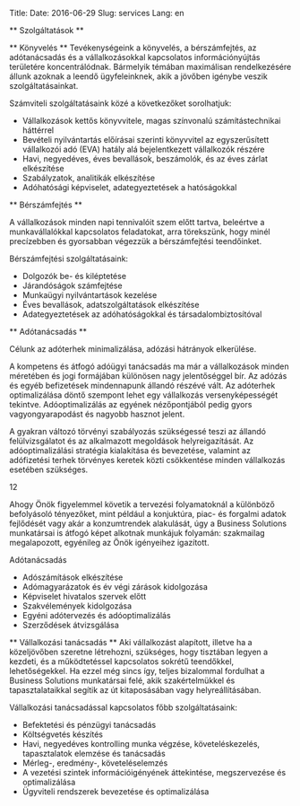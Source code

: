 Title:
Date: 2016-06-29
Slug: services
Lang: en

** Szolgáltatások **

** Könyvelés **
Tevékenységeink a könyvelés, a bérszámfejtés, az adótanácsadás és a vállalkozásokkal kapcsolatos információnyújtás területére koncentrálódnak. Bármelyik témában maximálisan rendelkezésére állunk azoknak a leendő ügyfeleinknek, akik a jövőben igénybe veszik szolgáltatásainkat.

Számviteli szolgáltatásaink közé a következőket sorolhatjuk:

- Vállalkozások kettős könyvvitele, magas színvonalú számítástechnikai háttérrel
- Bevételi nyilvántartás előírásai szerinti könyvvitel az egyszerűsített vállalkozói adó (EVA) hatály alá bejelentkezett vállalkozók részére
- Havi, negyedéves, éves bevallások, beszámolók, és az éves zárlat elkészítése
- Szabályzatok, analitikák elkészítése
- Adóhatósági képviselet, adategyeztetések a hatóságokkal
 
** Bérszámfejtés **

A vállalkozások minden napi tennivalóit szem előtt tartva, beleértve a munkavállalókkal kapcsolatos feladatokat, arra törekszünk, hogy minél precízebben és gyorsabban végezzük a bérszámfejtési teendőinket.

Bérszámfejtési szolgáltatásaink:

- Dolgozók be- és kiléptetése
- Járandóságok számfejtése
- Munkaügyi nyilvántartások kezelése
- Éves bevallások, adatszolgáltatások elkészítése
- Adategyeztetések az adóhatóságokkal és társadalombiztosítóval

** Adótanácsadás **

Célunk az adóterhek minimalizálása, adózási hátrányok elkerülése.

A kompetens és átfogó adóügyi tanácsadás ma már a vállalkozások minden méretében és jogi formájában különösen nagy jelentőséggel bír. Az adózás és egyéb befizetések mindennapunk állandó részévé vált. Az adóterhek optimalizálása döntő szempont lehet egy vállalkozás versenyképességét tekintve. Adóoptimalizálás az egyének nézőpontjából pedig gyors vagyongyarapodást és nagyobb hasznot jelent.

A gyakran változó törvényi szabályozás szükségessé teszi az állandó felülvizsgálatot és az alkalmazott megoldások helyreigazítását. Az adóoptimalizálási stratégia kialakítása és bevezetése, valamint az adófizetési terhek törvényes keretek közti csökkentése minden vállalkozás esetében szükséges.

12

Ahogy Önök figyelemmel követik a tervezési folyamatoknál a különböző befolyásoló tényezőket, mint például a konjuktúra, piac- és forgalmi adatok fejlődését vagy akár a konzumtrendek alakulását, úgy a Business Solutions munkatársai is átfogó képet alkotnak munkájuk folyamán: szakmailag megalapozott, egyénileg az Önök igényeihez igazított.

Adótanácsadás

- Adószámítások elkészítése
- Adómagyarázatok és év végi zárások kidolgozása
- Képviselet hivatalos szervek előtt
- Szakvélemények kidolgozása
- Egyéni adótervezés és adóoptimalizálás
- Szerződések átvizsgálása


** Vállalkozási tanácsadás **
Aki vállalkozást alapított, illetve ha a közeljövőben szeretne létrehozni, szükséges, hogy tisztában legyen a kezdeti, és a működtetéssel kapcsolatos sokrétű teendőkkel, lehetőségekkel. Ha ezzel még sincs így, teljes bizalommal fordulhat a Business Solutions munkatársai felé, akik szakértelmükkel és tapasztalataikkal segítik az út kitaposásában vagy helyreállításában.

Vállalkozási tanácsadással kapcsolatos főbb szolgáltatásaink:



- Befektetési és pénzügyi tanácsadás
- Költségvetés készítés
- Havi, negyedéves kontrolling munka végzése, követeléskezelés, tapasztalatok elemzése és tanácsadás
- Mérleg-, eredmény-, követeléselemzés
- A vezetési szintek információigényének áttekintése, megszervezése és optimalizálása
- Ügyviteli rendszerek bevezetése és optimalizálása
